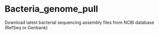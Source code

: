 # Bacteria_genome_pull
Download latest bacterial sequencing assembly files from NCBI database (RefSeq or Genbank)
